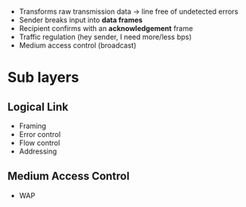 - Transforms raw transmission data -> line free of undetected errors
- Sender breaks input into **data frames**
- Recipient confirms with an **acknowledgement** frame
- Traffic regulation (hey sender, I need more/less bps)
- Medium access control (broadcast)

# Sub layers
## Logical Link
* Framing
* Error control
* Flow control
* Addressing
## Medium Access Control
* WAP